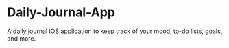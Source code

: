 # Daily-Journal-App
A daily journal iOS application to keep track of your mood, to-do lists, goals, and more.
